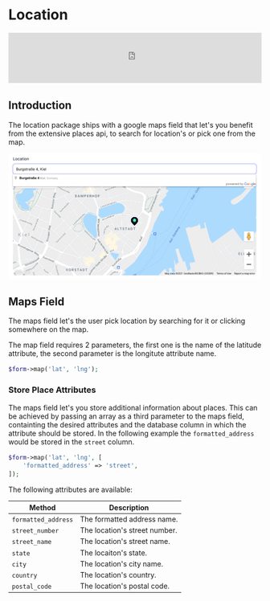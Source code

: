 # Location

<iframe src="https://github.com/sponsors/litstack/card" title="Sponsor litstack" height="100" width="100%" style="border: 0;" class="github-sponsor"></iframe>

## Introduction

The location package ships with a google maps field that let's you benefit from
the extensive places api, to search for location's or pick one from the map.

![maps](./screens/maps.png)

## Maps Field

The maps field let's the user pick location by searching for it or clicking
somewhere on the map.

The map field requires 2 parameters, the first one is the name of the latitude
attribute, the second parameter is the longitute attribute name.

```php
$form->map('lat', 'lng');
```

### Store Place Attributes

The maps field let's you store additional information about places. This can be
achieved by passing an array as a third parameter to the maps field, containting
the desired attributes and the database column in which the attribute should be
stored. In the following example the `formatted_address` would be stored in the
`street` column.

```php
$form->map('lat', 'lng', [
	'formatted_address' => 'street',
]);
```

The following attributes are available:

| Method              | Description                   |
| ------------------- | ----------------------------- |
| `formatted_address` | The formatted address name.   |
| `street_number`     | The location's street number. |
| `street_name`       | The location's street name.   |
| `state`             | The locaiton's state.         |
| `city`              | The location's city name.     |
| `country`           | The location's country.       |
| `postal_code`       | The location's postal code.   |

